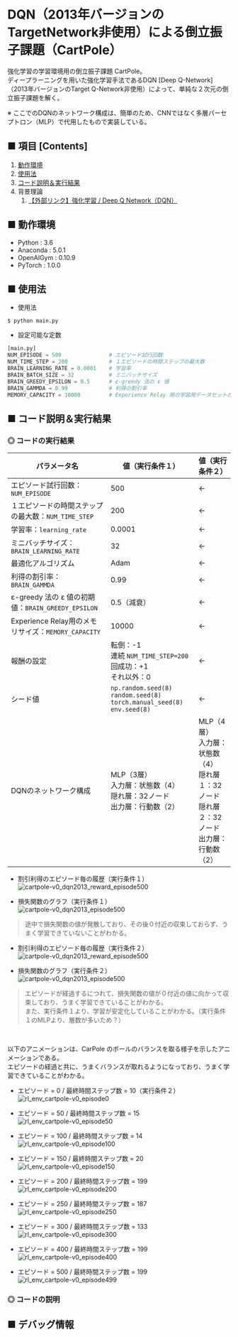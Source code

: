 # DQN（2013年バージョンのTargetNetwork非使用）による倒立振子課題（CartPole）
強化学習の学習環境用の倒立振子課題 CartPole。<br>
ディープラーニングを用いた強化学習手法であるDQN [Deep Q-Network] （2013年バージョンのTarget Q-Network非使用）によって、単純な２次元の倒立振子課題を解く。<br>

※ ここでのDQNのネットワーク構成は、簡単のため、CNNではなく多層パーセプトロン（MLP）で代用したもので実装している。

## ■ 項目 [Contents]
1. [動作環境](#動作環境)
1. [使用法](#使用法)
1. [コード説明＆実行結果](#コード説明＆実行結果)
1. 背景理論
    1. [【外部リンク】強化学習 / Deep Q Network（DQN）](http://yagami12.hatenablog.com/entry/2019/02/22/210608#DeepQNetwork)


## ■ 動作環境

- Python : 3.6
- Anaconda : 5.0.1
- OpenAIGym : 0.10.9
- PyTorch : 1.0.0

## ■ 使用法

- 使用法
```
$ python main.py
```

- 設定可能な定数
```python
[main.py]
NUM_EPISODE = 500               # エピソード試行回数
NUM_TIME_STEP = 200             # １エピソードの時間ステップの最大数
BRAIN_LEARNING_RATE = 0.0001    # 学習率
BRAIN_BATCH_SIZE = 32           # ミニバッチサイズ
BRAIN_GREEDY_EPSILON = 0.5      # ε-greedy 法の ε 値
BRAIN_GAMMDA = 0.99             # 利得の割引率
MEMORY_CAPACITY = 10000         # Experience Relay 用の学習用データセットのメモリの最大の長さ
```

<a id="コード説明＆実行結果"></a>

## ■ コード説明＆実行結果

### ◎ コードの実行結果

|パラメータ名|値（実行条件１）|値（実行条件２）|
|---|---|---|
|エピソード試行回数：`NUM_EPISODE`|500|←|
|１エピソードの時間ステップの最大数：`NUM_TIME_STEP`|200|←|
|学習率：`learning_rate`|0.0001|←|
|ミニバッチサイズ：`BRAIN_LEARNING_RATE`|32|←|
|最適化アルゴリズム|Adam|←|
|利得の割引率：`BRAIN_GAMMDA`|0.99|←|
|ε-greedy 法の ε 値の初期値：`BRAIN_GREEDY_EPSILON`|0.5（減衰）|←|
|Experience Relay用のメモリサイズ：`MEMORY_CAPACITY`|10000|←|
|報酬の設定|転倒：-1<br>連続 `NUM_TIME_STEP=200`回成功：+1<br>それ以外：0|←|
|シード値|`np.random.seed(8)`<br>`random.seed(8)`<br>`torch.manual_seed(8)`<br>`env.seed(8)`|←|
|DQNのネットワーク構成|MLP（3層）<br>入力層：状態数（4）<br>隠れ層：32ノード<br>出力層：行動数（2）|MLP（4層）<br>入力層：状態数（4）<br>隠れ層１：32ノード<br>隠れ層２：32ノード<br>出力層：行動数（2）|

<!--
転倒：-1<br>連続 `NUM_TIME_STEP`回成功：+`NUM_TIME_STEP=200`<br>それ以外：+1|
-->

- 割引利得のエピソード毎の履歴（実行条件１）<br>
![cartpole-v0_dqn2013_reward_episode500](https://user-images.githubusercontent.com/25688193/53067895-90b8de80-3519-11e9-982e-a027e512fafa.png)<br>

- 損失関数のグラフ（実行条件１）<br>
![cartpole-v0_dqn2013_episode500](https://user-images.githubusercontent.com/25688193/53067890-8ac2fd80-3519-11e9-8117-925c7e4f9d92.png)<br>
> 途中で損失関数の値が発散しており、その後０付近の収束しておらず、うまく学習できていないことがわかる。<br>

- 割引利得のエピソード毎の履歴（実行条件２）<br>
![cartpole-v0_dqn2013_reward_episode500](https://user-images.githubusercontent.com/25688193/53067446-8eee1b80-3517-11e9-882a-5d32b68e3468.png)<br>

- 損失関数のグラフ（実行条件２）<br>
![cartpole-v0_dqn2013_episode500](https://user-images.githubusercontent.com/25688193/53067444-8c8bc180-3517-11e9-9efd-d07609072ca3.png)<br>
> エピソードが経過するにつれて、損失関数の値が０付近の値に向かって収束しており、うまく学習できていることがわかる。<br>
> また、実行条件１より、学習が安定化していることがわかる。（実行条件１のMLPより、層数が多いため？）<br>


<br>

以下のアニメーションは、CarPole のポールのバランスを取る様子を示したアニメーションである。<br>
エピソードの経過と共に、うまくバランスが取れるようになっており、うまく学習できていることがわかる。<br>
<!--
※ ポールを左右に振りながらバランスを取るときの振り幅が、Q学習や Sarsa では大きかったのに対して、この DQN では小さい傾向がある？<br>
-->

- エピソード = 0 / 最終時間ステップ数 = 10（実行条件２）<br>
![rl_env_cartpole-v0_episode0](https://user-images.githubusercontent.com/25688193/53067035-bd6af700-3515-11e9-8f05-2be510a31487.gif)<br>

- エピソード = 50 / 最終時間ステップ数 = 15<br>
![rl_env_cartpole-v0_episode50](https://user-images.githubusercontent.com/25688193/53067037-be038d80-3515-11e9-9020-47436bea93c0.gif)<br>

- エピソード = 100 / 最終時間ステップ数 = 14<br>
![rl_env_cartpole-v0_episode100](https://user-images.githubusercontent.com/25688193/53067038-be9c2400-3515-11e9-9547-872a4a59cfad.gif)<br>

- エピソード = 150 / 最終時間ステップ数 = 20<br>
![rl_env_cartpole-v0_episode150](https://user-images.githubusercontent.com/25688193/53067031-bcd26080-3515-11e9-8651-92b9f726da33.gif)<br>

- エピソード = 200 / 最終時間ステップ数 = 199<br>
![rl_env_cartpole-v0_episode200](https://user-images.githubusercontent.com/25688193/53067032-bcd26080-3515-11e9-940d-9b3da2dec366.gif)<br>

- エピソード = 250 / 最終時間ステップ数 = 187<br>
![rl_env_cartpole-v0_episode250](https://user-images.githubusercontent.com/25688193/53067034-bd6af700-3515-11e9-85d2-f40d8b03705d.gif)<br>

- エピソード = 300 / 最終時間ステップ数 = 133<br>
![rl_env_cartpole-v0_episode300](https://user-images.githubusercontent.com/25688193/53067076-ef7c5900-3515-11e9-9a46-5eba1861e3cc.gif)<br>

- エピソード = 400 / 最終時間ステップ数 = 199<br>
![rl_env_cartpole-v0_episode400](https://user-images.githubusercontent.com/25688193/53067258-cad4b100-3516-11e9-953e-b27132242d61.gif)<br>

- エピソード = 500 / 最終時間ステップ数 = 199<br>
![rl_env_cartpole-v0_episode499](https://user-images.githubusercontent.com/25688193/53067451-91e90c00-3517-11e9-9872-31a85674f57a.gif)<br>


### ◎ コードの説明


## ■ デバッグ情報

